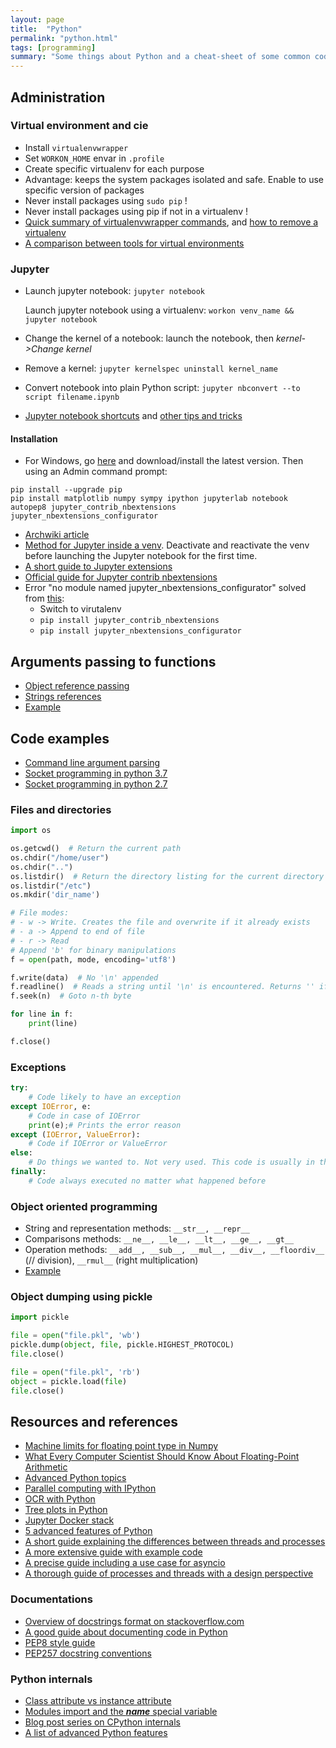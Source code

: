 ```yaml
---
layout: page
title:  "Python"
permalink: "python.html"
tags: [programming]
summary: "Some things about Python and a cheat-sheet of some common codes"
---
```


## Administration
### Virtual environment and cie
* Install `virtualenvwrapper`
* Set `WORKON_HOME` envar in `.profile`
* Create specific virtualenv for each purpose
* Advantage: keeps the system packages isolated and safe. Enable to use specific
version of packages
* Never install packages using `sudo pip` !
* Never install packages using pip if not in a virtualenv !
* [Quick summary of virtualenvwrapper commands](https://wiki.archlinux.org/index.php/Python/Virtual_environment#Basic_usage), and [how to remove a virtualenv](https://stackoverflow.com/questions/11005457/how-do-i-remove-delete-a-virtualenv/18624789#18624789)
* [A comparison between tools for virtual environments](https://stackoverflow.com/questions/41573587/what-is-the-difference-between-venv-pyvenv-pyenv-virtualenv-virtualenvwrappe)

### Jupyter
* Launch jupyter notebook: `jupyter notebook`
  
  Launch jupyter notebook using a virtualenv: `workon venv_name && jupyter notebook`
* Change the kernel of a notebook: launch the notebook, then *kernel->Change kernel*
* Remove a kernel: `jupyter kernelspec uninstall kernel_name`
* Convert notebook into plain Python script: `jupyter nbconvert --to script filename.ipynb`
* [Jupyter notebook shortcuts](https://towardsdatascience.com/jypyter-notebook-shortcuts-bf0101a98330?gi=761bbe19c02c) and [other tips and tricks](https://www.dataquest.io/blog/jupyter-notebook-tips-tricks-shortcuts/)

#### Installation
* For Windows, go [here](https://www.python.org/downloads/windows/) and download/install the latest version. Then using an Admin command prompt:
```
pip install --upgrade pip
pip install matplotlib numpy sympy ipython jupyterlab notebook autopep8 jupyter_contrib_nbextensions jupyter_nbextensions_configurator
```
* [Archwiki article](https://wiki.archlinux.org/index.php/Jupyter)
* [Method for Jupyter inside a venv](https://www.codingforentrepreneurs.com/blog/install-jupyter-notebooks-virtualenv). Deactivate and reactivate the venv before launching the Jupyter notebook for the first time.
* [A short guide to Jupyter extensions](https://towardsdatascience.com/jupyter-notebook-extensions-517fa69d2231)
* [Official guide for Jupyter contrib nbextensions](https://jupyter-contrib-nbextensions.readthedocs.io/en/latest/install.html)
* Error "no module named jupyter_nbextensions_configurator" 
  solved from [this](https://github.com/ipython-contrib/jupyter_contrib_nbextensions/issues/1115):
    * Switch to virutalenv
    * `pip install jupyter_contrib_nbextensions`
    * `pip install jupyter_nbextensions_configurator`


## Arguments passing to functions
* [Object reference passing](https://robertheaton.com/2014/02/09/pythons-pass-by-object-reference-as-explained-by-philip-k-dick/)
* [Strings references](https://stackoverflow.com/questions/986006/how-do-i-pass-a-variable-by-reference)
* [Example](https://github.com/greglan/python_scripts/blob/master/utils/references-example.py)


## Code examples
* [Command line argument parsing]()
* [Socket programming in python 3.7](https://docs.python.org/3/library/socket.html#example)
* [Socket programming in python 2.7](https://docs.python.org/2/library/socket.html#example)

### Files and directories
```python
import os

os.getcwd()  # Return the current path
os.chdir("/home/user")
os.chdir("..")
os.listdir()  # Return the directory listing for the current directory
os.listdir("/etc")
os.mkdir('dir_name')

# File modes:
# - w -> Write. Creates the file and overwrite if it already exists
# - a -> Append to end of file
# - r -> Read
# Append 'b' for binary manipulations
f = open(path, mode, encoding='utf8')

f.write(data)  # No '\n' appended
f.readline()  # Reads a string until '\n' is encountered. Returns '' if EOF
f.seek(n)  # Goto n-th byte

for line in f:
    print(line)

f.close()
```

### Exceptions
```python
try:
    # Code likely to have an exception
except IOError, e:
    # Code in case of IOError
    print(e);# Prints the error reason
except (IOError, ValueError):
    # Code if IOError or ValueError
else:
    # Do things we wanted to. Not very used. This code is usually in the 'try'
finally:
    # Code always executed no matter what happened before
```

### Object oriented programming
* String and representation methods: `__str__, __repr__`
* Comparisons methods: `__ne__, __le__, __lt__, __ge__, __gt__`
* Operation methods: `__add__, __sub__, __mul__, __div__, __floordiv__` (// division), `__rmul__` (right multiplication)
* [Example](https://github.com/greglan/python_scripts/blob/master/utils/class-examples.py)

### Object dumping using pickle
```python
import pickle

file = open("file.pkl", 'wb')
pickle.dump(object, file, pickle.HIGHEST_PROTOCOL)
file.close()

file = open("file.pkl", 'rb')
object = pickle.load(file)
file.close()
```


## Resources and references
* [Machine limits for floating point type in Numpy](https://docs.scipy.org/doc/numpy/reference/generated/numpy.finfo.html)
* [What Every Computer Scientist Should Know About Floating-Point Arithmetic](https://docs.oracle.com/cd/E19957-01/806-3568/ncg_goldberg.html)
* [Advanced Python topics](http://sebastianraschka.com/Articles/2014_deep_python.html)
* [Parallel computing with IPython](https://ipyparallel.readthedocs.io/en/latest/intro.html)
* [OCR with Python](https://www.quora.com/What-is-the-best-Python-OCR-library)
* [Tree plots in Python](https://plot.ly/python/tree-plots/)
* [Jupyter Docker stack](https://jupyter-docker-stacks.readthedocs.io/en/latest/)
* [5 advanced features of Python](https://towardsdatascience.com/5-advanced-features-of-python-and-how-to-use-them-73bffa373c84)
* [A short guide explaining the differences between threads and processes](https://timber.io/blog/multiprocessing-vs-multithreading-in-python-what-you-need-to-know/)
* [A more extensive guide with example code](https://medium.com/@bfortuner/python-multithreading-vs-multiprocessing-73072ce5600b)
* [A precise guide including a use case for asyncio](https://leimao.github.io/blog/Python-Concurrency-High-Level/)
* [A thorough guide of processes and threads with a design perspective](https://blog.floydhub.com/multiprocessing-vs-threading-in-python-what-every-data-scientist-needs-to-know/)

### Documentations
* [Overview of docstrings format on stackoverflow.com](https://stackoverflow.com/questions/3898572/what-is-the-standard-python-docstring-format)
* [A good guide about documenting code in Python](https://realpython.com/documenting-python-code/)
* [PEP8 style guide](https://www.python.org/dev/peps/pep-0008/)
* [PEP257 docstring conventions](https://www.python.org/dev/peps/pep-0257/)

### Python internals
* [Class attribute vs instance attribute](https://www.toptal.com/python/python-class-attributes-an-overly-thorough-guide)
* [Modules import and the *__name__* special variable](https://stackoverflow.com/questions/419163/what-does-if-name-main-do)
* [Blog post series on CPython internals](https://tenthousandmeters.com/blog/python-behind-the-scenes-1-how-the-cpython-vm-works/)
* [A list of advanced Python features](https://github.com/satwikkansal/wtfpython)